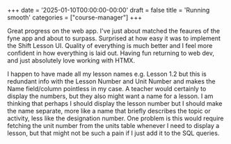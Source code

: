 +++
date = '2025-01-10T00:00:00-00:00'
draft = false
title = 'Running smooth'
categories = ["course-manager"]
+++

Great progress on the web app. I've just about matched the feaures of the fyne app and about to surpass. Surprised at how easy it was to implement the Shift Lesson UI. Quality of everything is much better and I feel more confident in how everything is laid out. Having fun returning to web dev, and just absolutely love working with HTMX.

I happen to have made all my lesson names e.g. Lesson 1.2 but this is redundant info with the Lesson Number and Unit Number and makes the Name field/column pointless in my case.  A teacher would certainly to display the numbers, but they also might want a name for a lesson. I am thinking that perhaps I should display the lesson number but I should make the name separate, more like a name that briefly describes the topic or activity, less like the designation number. One problem is this would require fetching the unit number from the units table whenever I need to display a lesson, but that might not be such a pain if I just add it to the SQL queries.
